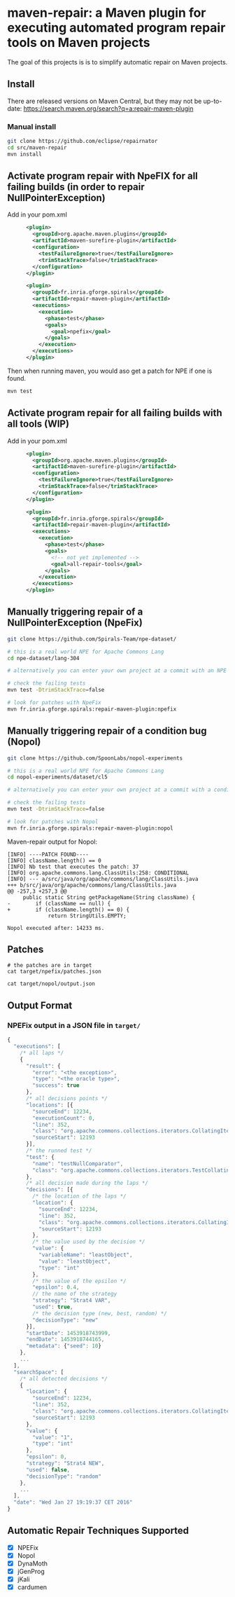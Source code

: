 # maven-repair: a Maven plugin for executing automated program repair tools on Maven projects 

The goal of this projects is is to simplify automatic repair on Maven projects.

## Install

There are released versions on Maven Central, but they may not be up-to-date: https://search.maven.org/search?q=a:repair-maven-plugin

### Manual install

```bash
git clone https://github.com/eclipse/repairnator
cd src/maven-repair
mvn install
```
 
## Activate program repair with NpeFIX for all failing builds  (in order to repair NullPointerException)

Add in your pom.xml
```xml
      <plugin>
        <groupId>org.apache.maven.plugins</groupId>
        <artifactId>maven-surefire-plugin</artifactId>
        <configuration>
          <testFailureIgnore>true</testFailureIgnore>
          <trimStackTrace>false</trimStackTrace>
        </configuration>
      </plugin>

      <plugin>
        <groupId>fr.inria.gforge.spirals</groupId>
        <artifactId>repair-maven-plugin</artifactId>
        <executions>
          <execution>
            <phase>test</phase>
            <goals>
              <goal>npefix</goal>
            </goals>
          </execution>
        </executions>
      </plugin>
```

Then when running maven, you would aso get a patch for NPE if one is found.
````bash
mvn test
````

  
## Activate program repair for all failing builds with all tools (WIP)

Add in your pom.xml

```xml
      <plugin>
        <groupId>org.apache.maven.plugins</groupId>
        <artifactId>maven-surefire-plugin</artifactId>
        <configuration>
          <testFailureIgnore>true</testFailureIgnore>
          <trimStackTrace>false</trimStackTrace>
        </configuration>
      </plugin>

      <plugin>
        <groupId>fr.inria.gforge.spirals</groupId>
        <artifactId>repair-maven-plugin</artifactId>
        <executions>
          <execution>
            <phase>test</phase>
            <goals>
              <!-- not yet implemented -->
              <goal>all-repair-tools</goal>
            </goals>
          </execution>
        </executions>
      </plugin>
```
 


## Manually triggering repair of a NullPointerException (NpeFix)

```bash
git clone https://github.com/Spirals-Team/npe-dataset/

# this is a real world NPE for Apache Commons Lang
cd npe-dataset/lang-304

# alternatively you can enter your own project at a commit with an NPE

# check the failing tests
mvn test -DtrimStackTrace=false

# look for patches with NpeFix
mvn fr.inria.gforge.spirals:repair-maven-plugin:npefix
```


## Manually triggering repair of a condition bug (Nopol)

```bash
git clone https://github.com/SpoonLabs/nopol-experiments

# this is a real world NPE for Apache Commons Lang
cd nopol-experiments/dataset/cl5

# alternatively you can enter your own project at a commit with a condition bug

# check the failing tests
mvn test -DtrimStackTrace=false

# look for patches with Nopol
mvn fr.inria.gforge.spirals:repair-maven-plugin:nopol
```

Maven-repair output for Nopol:

```
[INFO] ----PATCH FOUND----
[INFO] className.length() == 0
[INFO] Nb test that executes the patch: 37
[INFO] org.apache.commons.lang.ClassUtils:258: CONDITIONAL
[INFO] --- a/src/java/org/apache/commons/lang/ClassUtils.java
+++ b/src/java/org/apache/commons/lang/ClassUtils.java
@@ -257,3 +257,3 @@
     public static String getPackageName(String className) {
-        if (className == null) {
+        if (className.length() == 0) {
             return StringUtils.EMPTY;

Nopol executed after: 14233 ms.

```



## Patches

```
# the patches are in target
cat target/npefix/patches.json

cat target/nopol/output.json
```

## Output Format

### NPEFix output in a JSON file in `target/`
```js
{
  "executions": [
    /* all laps */
    {
      "result": {
        "error": "<the exception>",
        "type": "<the oracle type>",
        "success": true
      },
      /* all decisions points */
      "locations": [{
        "sourceEnd": 12234,
        "executionCount": 0,
        "line": 352,
        "class": "org.apache.commons.collections.iterators.CollatingIterator",
        "sourceStart": 12193
      }],
      /* the runned test */
      "test": {
        "name": "testNullComparator",
        "class": "org.apache.commons.collections.iterators.TestCollatingIterator"
      },
      /* all decision made during the laps */
      "decisions": [{
        /* the location of the laps */
        "location": {
          "sourceEnd": 12234,
          "line": 352,
          "class": "org.apache.commons.collections.iterators.CollatingIterator",
          "sourceStart": 12193
        },
        /* the value used by the decision */
        "value": {
          "variableName": "leastObject",
          "value": "leastObject",
          "type": "int"
        },
        /* the value of the epsilon */
        "epsilon": 0.4,
        // the name of the strategy
        "strategy": "Strat4 VAR",
        "used": true,
        /* the decision type (new, best, random) */
        "decisionType": "new"
      }],
      "startDate": 1453918743999,
      "endDate": 1453918744165,
      "metadata": {"seed": 10}
    },
    ...
  ],
  "searchSpace": [
    /* all detected decisions */
    {
      "location": {
        "sourceEnd": 12234,
        "line": 352,
        "class": "org.apache.commons.collections.iterators.CollatingIterator",
        "sourceStart": 12193
      },
      "value": {
        "value": "1",
        "type": "int"
      },
      "epsilon": 0,
      "strategy": "Strat4 NEW",
      "used": false,
      "decisionType": "random"
    },
    ...
  ],
  "date": "Wed Jan 27 19:19:37 CET 2016"
}
```

## Automatic Repair Techniques Supported

- [X] NPEFix
- [X] Nopol
- [X] DynaMoth
- [X] jGenProg
- [X] jKali
- [X] cardumen
